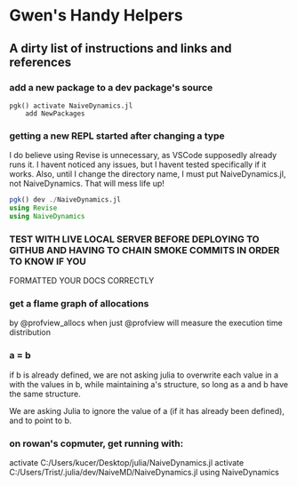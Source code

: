 # Gwen's Handy Helpers
## A dirty list of instructions and links and references

### add a new package to a dev package's source
```
pgk() activate NaiveDynamics.jl
    add NewPackages

```
### getting a new REPL started after changing a type
I do believe using Revise is unnecessary, as VSCode supposedly already runs it. I havent noticed any issues, but I havent tested specifically if it works. Also, until I change the directory name, I must put NaiveDynamics.jl, not NaiveDynamics. That will mess life up!
```julia
pgk() dev ./NaiveDynamics.jl
using Revise
using NaiveDynamics
```
### TEST WITH LIVE LOCAL SERVER BEFORE DEPLOYING TO GITHUB AND HAVING TO CHAIN SMOKE COMMITS IN ORDER TO KNOW IF YOU
FORMATTED YOUR DOCS CORRECTLY


### get a flame graph of allocations
by @profview_allocs
when just @profview will measure the execution time distribution

### a = b
if b is already defined, we are not asking julia to overwrite each value in a with the values in b, while maintaining a's structure, so long as a and b have the same structure.

We are asking Julia to ignore the value of a (if it has already been defined), and to point to b.

### on rowan's copmuter, get running with: 
activate C:/Users/kucer/Desktop/julia/NaiveDynamics.jl
activate C:/Users/Trist/.julia/dev/NaiveMD/NaiveDynamics.jl
using NaiveDynamics

